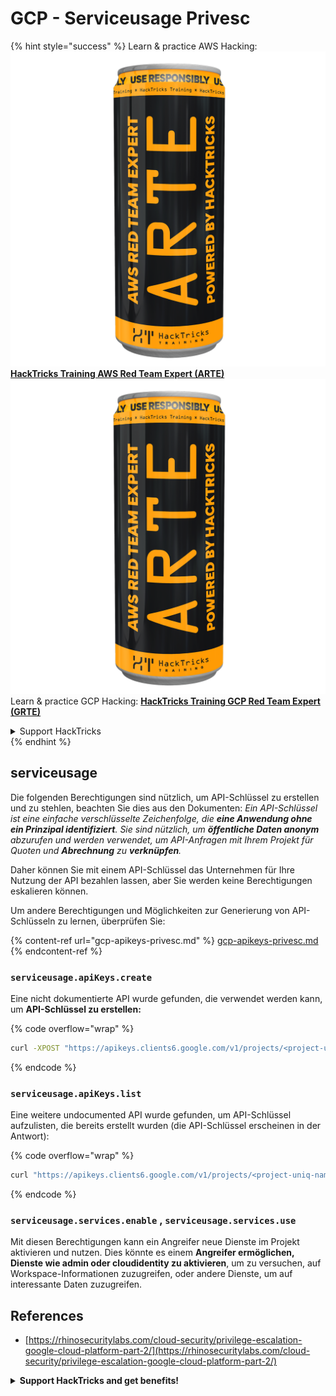 # GCP - Serviceusage Privesc

{% hint style="success" %}
Learn & practice AWS Hacking:<img src="../../../.gitbook/assets/image (1) (1) (1).png" alt="" data-size="line">[**HackTricks Training AWS Red Team Expert (ARTE)**](https://training.hacktricks.xyz/courses/arte)<img src="../../../.gitbook/assets/image (1) (1) (1).png" alt="" data-size="line">\
Learn & practice GCP Hacking: <img src="../../../.gitbook/assets/image (2).png" alt="" data-size="line">[**HackTricks Training GCP Red Team Expert (GRTE)**<img src="../../../.gitbook/assets/image (2).png" alt="" data-size="line">](https://training.hacktricks.xyz/courses/grte)

<details>

<summary>Support HackTricks</summary>

* Check the [**subscription plans**](https://github.com/sponsors/carlospolop)!
* **Join the** 💬 [**Discord group**](https://discord.gg/hRep4RUj7f) or the [**telegram group**](https://t.me/peass) or **follow** us on **Twitter** 🐦 [**@hacktricks\_live**](https://twitter.com/hacktricks_live)**.**
* **Share hacking tricks by submitting PRs to the** [**HackTricks**](https://github.com/carlospolop/hacktricks) and [**HackTricks Cloud**](https://github.com/carlospolop/hacktricks-cloud) github repos.

</details>
{% endhint %}

## serviceusage

Die folgenden Berechtigungen sind nützlich, um API-Schlüssel zu erstellen und zu stehlen, beachten Sie dies aus den Dokumenten: _Ein API-Schlüssel ist eine einfache verschlüsselte Zeichenfolge, die **eine Anwendung ohne ein Prinzipal identifiziert**. Sie sind nützlich, um **öffentliche Daten anonym** abzurufen und werden verwendet, um API-Anfragen mit Ihrem Projekt für Quoten und **Abrechnung** zu **verknüpfen**._

Daher können Sie mit einem API-Schlüssel das Unternehmen für Ihre Nutzung der API bezahlen lassen, aber Sie werden keine Berechtigungen eskalieren können.

Um andere Berechtigungen und Möglichkeiten zur Generierung von API-Schlüsseln zu lernen, überprüfen Sie:

{% content-ref url="gcp-apikeys-privesc.md" %}
[gcp-apikeys-privesc.md](gcp-apikeys-privesc.md)
{% endcontent-ref %}

### `serviceusage.apiKeys.create`

Eine nicht dokumentierte API wurde gefunden, die verwendet werden kann, um **API-Schlüssel zu erstellen:**

{% code overflow="wrap" %}
```bash
curl -XPOST "https://apikeys.clients6.google.com/v1/projects/<project-uniq-name>/apiKeys?access_token=$(gcloud auth print-access-token)"
```
{% endcode %}

### `serviceusage.apiKeys.list`

Eine weitere undocumented API wurde gefunden, um API-Schlüssel aufzulisten, die bereits erstellt wurden (die API-Schlüssel erscheinen in der Antwort):

{% code overflow="wrap" %}
```bash
curl "https://apikeys.clients6.google.com/v1/projects/<project-uniq-name>/apiKeys?access_token=$(gcloud auth print-access-token)"
```
{% endcode %}

### **`serviceusage.services.enable`** , **`serviceusage.services.use`**

Mit diesen Berechtigungen kann ein Angreifer neue Dienste im Projekt aktivieren und nutzen. Dies könnte es einem **Angreifer ermöglichen, Dienste wie admin oder cloudidentity zu aktivieren**, um zu versuchen, auf Workspace-Informationen zuzugreifen, oder andere Dienste, um auf interessante Daten zuzugreifen.

## **References**

* [https://rhinosecuritylabs.com/cloud-security/privilege-escalation-google-cloud-platform-part-2/](https://rhinosecuritylabs.com/cloud-security/privilege-escalation-google-cloud-platform-part-2/)

<details>

<summary><strong>Support HackTricks and get benefits!</strong></summary>

Arbeiten Sie in einem **Cybersecurity-Unternehmen**? Möchten Sie, dass Ihr **Unternehmen in HackTricks beworben wird**? Oder möchten Sie Zugang zur **neueste Version der PEASS oder HackTricks im PDF herunterladen**? Überprüfen Sie die [**ABONNEMENTPLÄNE**](https://github.com/sponsors/carlospolop)!

Entdecken Sie [**Die PEASS-Familie**](https://opensea.io/collection/the-peass-family), unsere Sammlung exklusiver [**NFTs**](https://opensea.io/collection/the-peass-family)

Holen Sie sich die [**offiziellen PEASS & HackTricks Merchandise**](https://peass.creator-spring.com)

**Treten Sie der** [**💬**](https://emojipedia.org/speech-balloon/) [**Discord-Gruppe**](https://discord.gg/hRep4RUj7f) oder der [**Telegram-Gruppe**](https://t.me/peass) bei oder **folgen** Sie mir auf **Twitter** [**🐦**](https://github.com/carlospolop/hacktricks/tree/7af18b62b3bdc423e11444677a6a73d4043511e9/\[https:/emojipedia.org/bird/README.md)[**@carlospolopm**](https://twitter.com/carlospolopm)**.**

**Teilen Sie Ihre Hacking-Tricks, indem Sie PRs an das** [**hacktricks github repo**](https://github.com/carlospolop/hacktricks)\*\*\*\*

**.**

</details>
